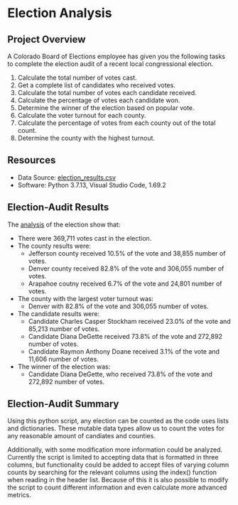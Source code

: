 # Election Analysis

## Project Overview
A Colorado Board of Elections employee has given you the following tasks to complete the election audit of a recent local congressional election.

1. Calculate the total number of votes cast.
2. Get a complete list of candidates who received votes.
3. Calculate the total number of votes each candidate received.
4. Calculate the percentage of votes each candidate won.
5. Determine the winner of the election based on popular vote.
6. Calculate the voter turnout for each county.
7. Calculate the percentage of votes from each county out of the total count.
8. Determine the county with the highest turnout.

## Resources
- Data Source: [election_results.csv](./Resources/election_results.csv)
- Software: Python 3.7.13, Visual Studio Code, 1.69.2

## Election-Audit Results
The [analysis](./analysis/election_results.txt) of the election show that:
- There were 369,711 votes cast in the election.
- The county results were:
  - Jefferson county received 10.5% of the vote and 38,855 number of votes.
  - Denver county received 82.8% of the vote and 306,055 number of votes.
  - Arapahoe coutny received 6.7% of the vote and 24,801 number of votes.
- The county with the largest voter turnout was:
  - Denver with 82.8% of the vote and 306,055 number of votes.
- The candidate results were:
  - Candidate Charles Casper Stockham received 23.0% of the vote and 85,213 number of votes.
  - Candidate Diana DeGette received 73.8% of the vote and 272,892 number of votes.
  - Candidate Raymon Anthony Doane received 3.1% of the vote and 11,606 number of votes.
- The winner of the election was:
  - Candidate Diana DeGette, who received 73.8% of the vote and 272,892 number of votes.

## Election-Audit Summary
Using this python script, any election can be counted as the code uses lists and dictionaries. These mutable data types allow us to count the votes for any reasonable amount of candiates and counties.

Additionally, with some modification more information could be analyzed. Currently the script  is limited to accepting data that is formatted in three columns, but functionality could be added to accept files of varying column counts by searching for the relevant columns using the index() function when reading in the header list. Because of this it is also possible to modify the script to count different information and even calculate more advanced metrics.
